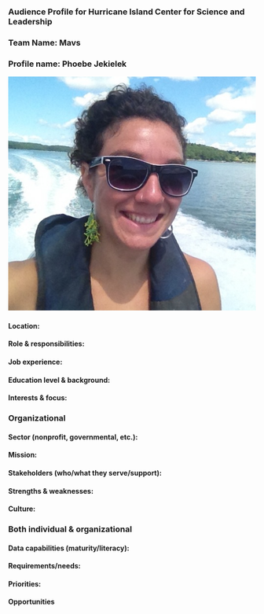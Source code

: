 ### Audience Profile for Hurricane Island Center for Science and Leadership 

### Team Name: Mavs

### Profile name: Phoebe Jekielek

![](https://github.com/Wolverine7/Team-Mavs-ISQA8086-002/blob/master/D2D_Client.jpeg)
     
#### Location:

#### Role & responsibilities:

#### Job experience:

#### Education level & background:

#### Interests & focus:

### Organizational

#### Sector (nonprofit, governmental, etc.):

#### Mission:

#### Stakeholders (who/what they serve/support):

#### Strengths & weaknesses:

#### Culture:

### Both individual & organizational

#### Data capabilities (maturity/literacy):

#### Requirements/needs:

#### Priorities:

#### Opportunities
